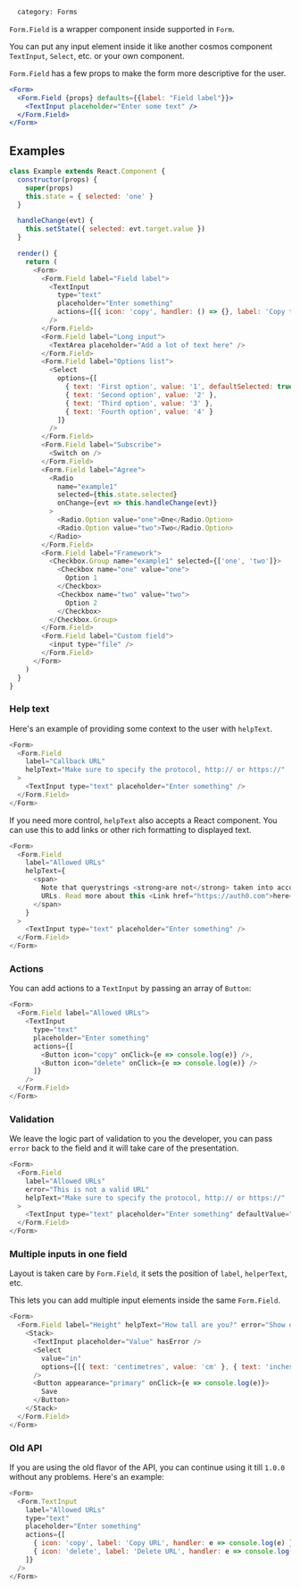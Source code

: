 ```meta
  category: Forms
```

`Form.Field` is a wrapper component inside supported in `Form`.

You can put any input element inside it like another cosmos component `TextInput`, `Select`, etc. or your own component.

`Form.Field` has a few props to make the form more descriptive for the user.

```jsx
<Form>
  <Form.Field {props} defaults={{label: "Field label"}}>
    <TextInput placeholder="Enter some text" />
  </Form.Field>
</Form>
```

## Examples

```js
class Example extends React.Component {
  constructor(props) {
    super(props)
    this.state = { selected: 'one' }
  }

  handleChange(evt) {
    this.setState({ selected: evt.target.value })
  }

  render() {
    return (
      <Form>
        <Form.Field label="Field label">
          <TextInput
            type="text"
            placeholder="Enter something"
            actions={[{ icon: 'copy', handler: () => {}, label: 'Copy to clipboard' }]}
          />
        </Form.Field>
        <Form.Field label="Long input">
          <TextArea placeholder="Add a lot of text here" />
        </Form.Field>
        <Form.Field label="Options list">
          <Select
            options={[
              { text: 'First option', value: '1', defaultSelected: true },
              { text: 'Second option', value: '2' },
              { text: 'Third option', value: '3' },
              { text: 'Fourth option', value: '4' }
            ]}
          />
        </Form.Field>
        <Form.Field label="Subscribe">
          <Switch on />
        </Form.Field>
        <Form.Field label="Agree">
          <Radio
            name="example1"
            selected={this.state.selected}
            onChange={evt => this.handleChange(evt)}
          >
            <Radio.Option value="one">One</Radio.Option>
            <Radio.Option value="two">Two</Radio.Option>
          </Radio>
        </Form.Field>
        <Form.Field label="Framework">
          <Checkbox.Group name="example1" selected={['one', 'two']}>
            <Checkbox name="one" value="one">
              Option 1
            </Checkbox>
            <Checkbox name="two" value="two">
              Option 2
            </Checkbox>
          </Checkbox.Group>
        </Form.Field>
        <Form.Field label="Custom field">
          <input type="file" />
        </Form.Field>
      </Form>
    )
  }
}
```

### Help text

Here's an example of providing some context to the user with `helpText`.

```js
<Form>
  <Form.Field
    label="Callback URL"
    helpText="Make sure to specify the protocol, http:// or https://"
  >
    <TextInput type="text" placeholder="Enter something" />
  </Form.Field>
</Form>
```

If you need more control, `helpText` also accepts a React component. You can use this to add links
or other rich formatting to displayed text.

```js
<Form>
  <Form.Field
    label="Allowed URLs"
    helpText={
      <span>
        Note that querystrings <strong>are not</strong> taken into account when validating these
        URLs. Read more about this <Link href="https://auth0.com">here</Link>.
      </span>
    }
  >
    <TextInput type="text" placeholder="Enter something" />
  </Form.Field>
</Form>
```

### Actions

You can add actions to a `TextInput` by passing an array of `Button`:

```js
<Form>
  <Form.Field label="Allowed URLs">
    <TextInput
      type="text"
      placeholder="Enter something"
      actions={[
        <Button icon="copy" onClick={e => console.log(e)} />,
        <Button icon="delete" onClick={e => console.log(e)} />
      ]}
    />
  </Form.Field>
</Form>
```

### Validation

We leave the logic part of validation to you the developer, you can pass `error` back to the field and it will take care of the presentation.

```js
<Form>
  <Form.Field
    label="Allowed URLs"
    error="This is not a valid URL"
    helpText="Make sure to specify the protocol, http:// or https://"
  >
    <TextInput type="text" placeholder="Enter something" defaultValue="auth0.com" hasError={true} />
  </Form.Field>
</Form>
```

### Multiple inputs in one field

Layout is taken care by `Form.Field`, it sets the position of `label`, `helperText`, etc.

This lets you can add multiple input elements inside the same `Form.Field`.

```js
<Form>
  <Form.Field label="Height" helpText="How tall are you?" error="Show only in the first field">
    <Stack>
      <TextInput placeholder="Value" hasError />
      <Select
        value="in"
        options={[{ text: 'centimetres', value: 'cm' }, { text: 'inches', value: 'in' }]}
      />
      <Button appearance="primary" onClick={e => console.log(e)}>
        Save
      </Button>
    </Stack>
  </Form.Field>
</Form>
```

### Old API

If you are using the old flavor of the API, you can continue using it till `1.0.0` without any problems. Here's an example:

```js
<Form>
  <Form.TextInput
    label="Allowed URLs"
    type="text"
    placeholder="Enter something"
    actions={[
      { icon: 'copy', label: 'Copy URL', handler: e => console.log(e) },
      { icon: 'delete', label: 'Delete URL', handler: e => console.log(e) }
    ]}
  />
</Form>
```
